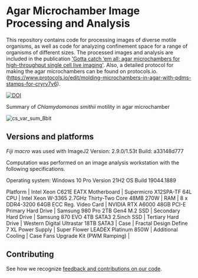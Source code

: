 # Agar Microchamber Image Processing and Analysis

This repository contains code for processing images of diverse motile organisms, as well as code for analyzing confinement space for a range of organisms of different sizes. The processed images and analysis are included in the publication ['Gotta catch ‘em all: agar microchambers for high-throughput single cell live imaging'](https://research.arcadiascience.com/pub/resource-agar-microchamber). Also, a detailed protocol for making the agar microchambers can be found on protocols.io. (https://www.protocols.io/edit/molding-microchambers-in-agar-with-pdms-stamps-for-cryrv7v6).

[![DOI](https://zenodo.org/badge/625005856.svg)](https://zenodo.org/badge/latestdoi/625005856)

Summary of _Chlamydomonas smithii_ motility in agar microchamber

![cs_var_sum_8bit](https://user-images.githubusercontent.com/110641190/231519235-1e491dec-f6c9-4967-aeda-124b9416d838.png)

## Versions and platforms

_Fiji macro_ was used with ImageJ2 Version: 2.9.0/1.53t Build: a33148d777

Computation was performed on an image analysis workstation with the following specifications.

Operating system: Windows 10 Pro Version 21H2 OS Build 19044.1889

Platform | Intel Xeon C621E EATX
Motherboard | Supermicro X12SPA-TF 64L
CPU | Intel Xeon W-3365 2.7GHz Thirty-Two Core 48MB 270W |
RAM | 8 x DDR4-3200 64GB ECC Reg.
Video Card | NVIDIA RTX A6000 48GB PCI-E
Primary Hard Drive | Samsung 980 Pro 2TB Gen4 M.2 SSD |
Secondary Hard Drive | Samsung 870 EVO 4TB SATA3 2.5inch SSD |
Tertiary Hard Drive | Western Digital Ultrastar 18TB SATA3 |
Case | Fractal Design Define 7 XL
Power Supply | Super Flower LEADEX Platinum 850W |
Additional Cooling | Case Fans Upgrade Kit (PWM Ramping) |

## Contributing

See how we recognize [feedback and contributions on our code](https://github.com/Arcadia-Science/arcadia-software-handbook/blob/main/guides-and-standards/guide-credit-for-contributions.md).
